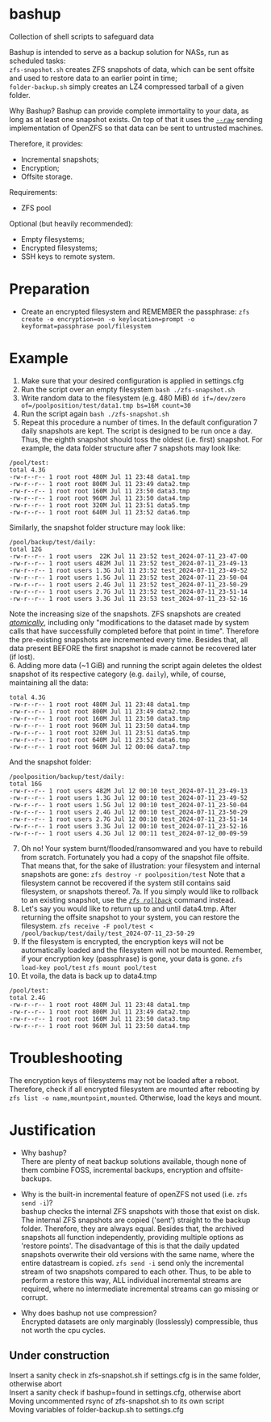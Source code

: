 # bashup
Collection of shell scripts to safeguard data 

Bashup is intended to serve as a backup solution for NASs, run as scheduled tasks:  
`zfs-snapshot.sh` creates ZFS snapshots of data, which can be sent offsite and used to restore data to an earlier point in time;  
`folder-backup.sh` simply creates an LZ4 compressed tarball of a given folder.

Why Bashup?
Bashup can provide complete immortality to your data, as long as at least one snapshot exists. On top of that it uses the *[`--raw`](https://openzfs.github.io/openzfs-docs/man/master/8/zfs-send.8.html#w~2)* sending implementation of OpenZFS so that data can be sent to untrusted machines. 

Therefore, it provides:
* Incremental snapshots;
* Encryption;
* Offsite storage.

Requirements:
* ZFS pool

Optional (but heavily recommended):
* Empty filesystems;
* Encrypted filesystems;
* SSH keys to remote system.

# Preparation
* Create an encrypted filesystem and REMEMBER the passphrase:
`zfs create -o encryption=on -o keylocation=prompt -o keyformat=passphrase pool/filesystem`

# Example
1. Make sure that your desired configuration is applied in settings.cfg
2. Run the script over an empty filesystem
`bash ./zfs-snapshot.sh`
3. Write random data to the filesystem (e.g. 480 MiB)
`dd if=/dev/zero of=/poolposition/test/data1.tmp bs=16M count=30`
4. Run the script again
`bash ./zfs-snapshot.sh`
5. Repeat this procedure a number of times. In the default configuration 7 daily snapshots are kept. The script is designed to be run once a day. Thus, the eighth snapshot should toss the oldest (i.e. first) snapshot. For example, the data folder structure after 7 snapshots may look like:
```
/pool/test:
total 4.3G
-rw-r--r-- 1 root root 480M Jul 11 23:48 data1.tmp
-rw-r--r-- 1 root root 800M Jul 11 23:49 data2.tmp
-rw-r--r-- 1 root root 160M Jul 11 23:50 data3.tmp
-rw-r--r-- 1 root root 960M Jul 11 23:50 data4.tmp
-rw-r--r-- 1 root root 320M Jul 11 23:51 data5.tmp
-rw-r--r-- 1 root root 640M Jul 11 23:52 data6.tmp
```
Similarly, the snapshot folder structure may look like:
``` 
/pool/backup/test/daily:
total 12G
-rw-r--r-- 1 root users  22K Jul 11 23:52 test_2024-07-11_23-47-00
-rw-r--r-- 1 root users 482M Jul 11 23:52 test_2024-07-11_23-49-13
-rw-r--r-- 1 root users 1.3G Jul 11 23:52 test_2024-07-11_23-49-52
-rw-r--r-- 1 root users 1.5G Jul 11 23:52 test_2024-07-11_23-50-04
-rw-r--r-- 1 root users 2.4G Jul 11 23:52 test_2024-07-11_23-50-29
-rw-r--r-- 1 root users 2.7G Jul 11 23:52 test_2024-07-11_23-51-14
-rw-r--r-- 1 root users 3.3G Jul 11 23:53 test_2024-07-11_23-52-16
```
Note the increasing size of the snapshots. ZFS snapshots are created *[atomically](https://openzfs.github.io/openzfs-docs/man/master/8/zfs-snapshot.8.html)*, including only  "modifications to the dataset made by system calls that have successfully completed before that point in time". Therefore the pre-existing snapshots are incremented every time. Besides that, all data present BEFORE the first snapshot is made cannot be recovered later (if lost).  
6. Adding more data (~1 GiB) and running the script again deletes the oldest snapshot of its respective category (e.g. `daily`), while, of course, maintaining all the data:
```
total 4.3G
-rw-r--r-- 1 root root 480M Jul 11 23:48 data1.tmp
-rw-r--r-- 1 root root 800M Jul 11 23:49 data2.tmp
-rw-r--r-- 1 root root 160M Jul 11 23:50 data3.tmp
-rw-r--r-- 1 root root 960M Jul 11 23:50 data4.tmp
-rw-r--r-- 1 root root 320M Jul 11 23:51 data5.tmp
-rw-r--r-- 1 root root 640M Jul 11 23:52 data6.tmp
-rw-r--r-- 1 root root 960M Jul 12 00:06 data7.tmp
```
And the snapshot folder:
```
/poolposition/backup/test/daily:
total 16G
-rw-r--r-- 1 root users 482M Jul 12 00:10 test_2024-07-11_23-49-13
-rw-r--r-- 1 root users 1.3G Jul 12 00:10 test_2024-07-11_23-49-52
-rw-r--r-- 1 root users 1.5G Jul 12 00:10 test_2024-07-11_23-50-04
-rw-r--r-- 1 root users 2.4G Jul 12 00:10 test_2024-07-11_23-50-29
-rw-r--r-- 1 root users 2.7G Jul 12 00:10 test_2024-07-11_23-51-14
-rw-r--r-- 1 root users 3.3G Jul 12 00:10 test_2024-07-11_23-52-16
-rw-r--r-- 1 root users 4.3G Jul 12 00:11 test_2024-07-12_00-09-59
```
7. Oh no! Your system burnt/flooded/ransomwared and you have to rebuild from scratch. Fortunately you had a copy of the snapshot file offsite. That means that, for the sake of illustration:
your filesystem and internal snapshots are gone: `zfs destroy -r poolposition/test`
Note that a filesystem cannot be recovered if the system still contains said filesystem, or snapshots thereof.
7a. If you simply would like to rollback to an existing snapshot, use the *[`zfs rollback`](https://openzfs.github.io/openzfs-docs/man/master/8/zfs-rollback.8.html)* command instead. 
8. Let's say you would like to return up to and until data4.tmp. After returning the offsite snapshot to your system, you can restore the filesystem.
`zfs receive -F pool/test < /pool/backup/test/daily/test_2024-07-11_23-50-29`
9. If the filesystem is encrypted, the encryption keys will not be automatically loaded and the filesystem will not be mounted. Remember, if your encryption key (passphrase) is gone, your data is gone.
`zfs load-key pool/test`
`zfs mount pool/test`
10. Et voila, the data is back up to data4.tmp
```
/pool/test:
total 2.4G
-rw-r--r-- 1 root root 480M Jul 11 23:48 data1.tmp
-rw-r--r-- 1 root root 800M Jul 11 23:49 data2.tmp
-rw-r--r-- 1 root root 160M Jul 11 23:50 data3.tmp
-rw-r--r-- 1 root root 960M Jul 11 23:50 data4.tmp
```

# Troubleshooting
The encryption keys of filesystems may not be loaded after a reboot. Therefore, check if all encrypted filesystem are mounted after rebooting by `zfs list -o name,mountpoint,mounted`. Otherwise, load the keys and mount.

# Justification
* Why bashup?  
There are plenty of neat backup solutions available, though none of them combine FOSS, incremental backups, encryption and offsite-backups.

* Why is the built-in incremental feature of openZFS not used (i.e. `zfs send -i`)?  
bashup checks the internal ZFS snapshots with those that exist on disk. The internal ZFS snapshots are copied ('sent') straight to the backup folder. Therefore, they are always equal. Besides that, the archived snapshots all function independently, providing multiple options as 'restore points'. The disadvantage of this is that the daily updated snapshots overwrite their old versions with the same name, where the entire datastream is copied. 
`zfs send -i` send only the incremental stream of two snapshots compared to each other. Thus, to be able to perform a restore this way, ALL individual incremental streams are required, where no intermediate incremental streams can go missing or corrupt. 

* Why does bashup not use compression?  
Encrypted datasets are only marginably (losslessly) compressible, thus not worth the cpu cycles.

## Under construction
Insert a sanity check in zfs-snapshot.sh if settings.cfg is in the same folder, otherwise abort  
Insert a sanity check if bashup=found in settings.cfg, otherwise abort  
Moving uncommented rsync of zfs-snapshot.sh to its own script  
Moving variables of folder-backup.sh to settings.cfg

